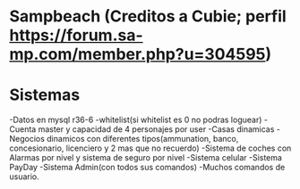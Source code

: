 # Sampbeach (Creditos a Cubie; perfil https://forum.sa-mp.com/member.php?u=304595)
# Sistemas
  -Datos en mysql r36-6
  -whitelist(si whitelist es 0 no podras loguear)
  -Cuenta master y capacidad de 4 personajes por user
  -Casas dinamicas
  -Negocios dinamicos con diferentes tipos(ammunation, banco, concesionario, licenciero y 2 mas que no recuerdo)
  -Sistema de coches con Alarmas por nivel y sistema de seguro por nivel
  -Sistema celular
  -Sistema PayDay
  -Sistema Admin(con todos sus comandos)
  -Muchos comandos de usuario.
